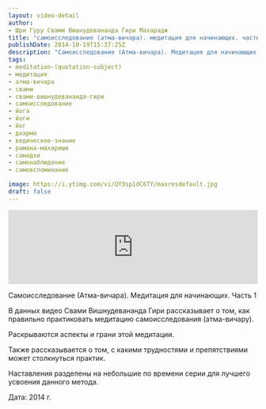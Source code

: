 ```yaml
---
layout: video-detail
author:
- Шри Гуру Свами Вишнудевананда Гири Махарадж
title: "самоисследование (атма-вичара). медитация для начинающих. часть 1"
publishDate: 2014-10-19T15:37:25Z
description: "Самоисследование (Атма-вичара). Медитация для начинающих. Часть 1  В данных видео Свами Вишнудевананда Гири рассказывает о том, как правильно практиковать медитацию самоисследования (атма-вичару).  Раскрываются аспекты и грани этой медитации.  Так"
tags: 
- meditation-(quotation-subject)
- медитация
- атма-вичара
- свами
- свами-вишнудевананда-гири
- самоисследование
- йога
- йоги
- йог
- дхарма
- ведическое-знание
- рамана-махариши
- самадхи
- самонаблюдение
- самовспоминание

image: https://i.ytimg.com/vi/QY3sp1dC6TY/maxresdefault.jpg
draft: false
---
```


<iframe width="100%" src="https://www.youtube.com/embed/QY3sp1dC6TY" frameborder="0" allowfullscreen=""></iframe> 

 Самоисследование (Атма-вичара). Медитация для начинающих. Часть 1

 В данных видео Свами Вишнудевананда Гири рассказывает о том, как правильно практиковать медитацию самоисследования (атма-вичару).

 Раскрываются аспекты и грани этой медитации.

 Также рассказывается о том, с какими трудностями и препятствиями может столкнуться практик.

 Наставления разделены на небольшие по времени серии для лучшего усвоения данного метода.

  
 Дата: 2014 г.

  

 